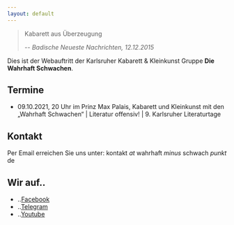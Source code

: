 ```yaml
---
layout: default
---
```


>Kabarett aus Überzeugung
>
> -- <cite>Badische Neueste Nachrichten, 12.12.2015</cite>

Dies ist der Webauftritt der Karlsruher Kabarett & Kleinkunst Gruppe **Die Wahrhaft Schwachen**.

## Termine

* 09.10.2021, 20 Uhr im Prinz Max Palais, Kabarett und Kleinkunst mit den „Wahrhaft Schwachen“ | Literatur offensiv! | 9. Karlsruher Literaturtage

## Kontakt

Per Email erreichen Sie uns unter:
kontakt *at* wahrhaft *minus* schwach *punkt* de

## Wir auf..

* ..[Facebook](https://www.facebook.com/diewahrhaftschwachen)
* ..[Telegram](https://t.me/diewahrhaftschwachen)
* ..[Youtube](https://www.youtube.com/channel/UCUGTISDvY5PBIDK0J_-zrCQ)
